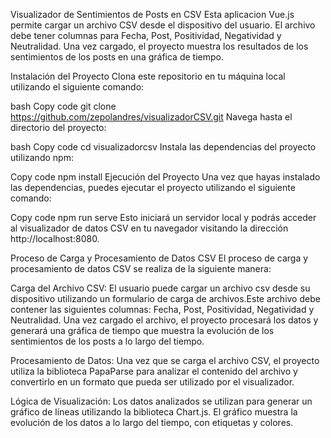 Visualizador de Sentimientos de Posts en CSV
Esta aplicacion Vue.js permite cargar un archivo CSV desde el dispositivo del usuario. El archivo debe tener columnas para Fecha, Post, Positividad, Negatividad y Neutralidad. Una vez cargado, el proyecto muestra los resultados de los sentimientos de los posts en una gráfica de tiempo.

Instalación del Proyecto
Clona este repositorio en tu máquina local utilizando el siguiente comando:

bash
Copy code
git clone https://github.com/zepolandres/visualizadorCSV.git
Navega hasta el directorio del proyecto:

bash
Copy code
cd visualizadorcsv
Instala las dependencias del proyecto utilizando npm:

Copy code
npm install
Ejecución del Proyecto
Una vez que hayas instalado las dependencias, puedes ejecutar el proyecto utilizando el siguiente comando:


Copy code
npm run serve
Esto iniciará un servidor local y podrás acceder al visualizador de datos CSV en tu navegador visitando la dirección http://localhost:8080.

Proceso de Carga y Procesamiento de Datos CSV
El proceso de carga y procesamiento de datos CSV se realiza de la siguiente manera:

Carga del Archivo CSV: El usuario puede cargar un archivo csv desde su dispositivo utilizando un formulario de carga de archivos.Este archivo debe contener las siguientes columnas: Fecha, Post, Positividad, Negatividad y Neutralidad. Una vez cargado el archivo, el proyecto procesará los datos y generará una gráfica de tiempo que muestra la evolución de los sentimientos de los posts a lo largo del tiempo.

Procesamiento de Datos: Una vez que se carga el archivo CSV, el proyecto utiliza la biblioteca PapaParse para analizar el contenido del archivo y convertirlo en un formato que pueda ser utilizado por el visualizador.

Lógica de Visualización: Los datos analizados se utilizan para generar un gráfico de líneas utilizando la biblioteca Chart.js. El gráfico muestra la evolución de los datos a lo largo del tiempo, con etiquetas y colores.
